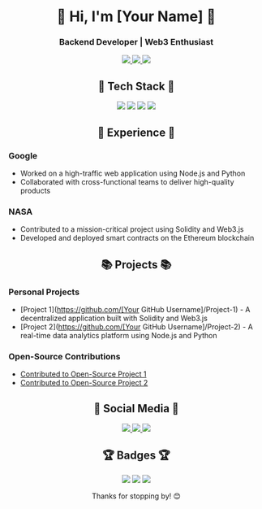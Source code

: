 <h1 align="center">👋 Hi, I'm [Your Name] 👋</h1>

<h3 align="center">Backend Developer | Web3 Enthusiast</h3>

<p align="center">
  <a href="https://github.com/[Your GitHub Username]">
    <img src="https://github-readme-stats.vercel.app/api?username=[Your GitHub Username]&show_icons=true&theme=github_dark&count_private=true" />
  </a>
  <a href="https://github.com/[Your GitHub Username]">
    <img src="https://github-readme-streak-stats.herokuapp.com/?user=[Your GitHub Username]&theme=github-dark-blue" />
  </a>
  <a href="https://github.com/[Your GitHub Username]">
    <img src="https://github-readme-stats.vercel.app/api/top-langs/?username=[Your GitHub Username]&theme=github_dark&layout=compact" />
  </a>
</p>

<h2 align="center">🚀 Tech Stack 🚀</h2>

<p align="center">
  <img src="https://img.shields.io/badge/Node.js-339933?style=for-the-badge&logo=node.js&logoColor=white" />
  <img src="https://img.shields.io/badge/Python-3776AB?style=for-the-badge&logo=python&logoColor=white" />
  <img src="https://img.shields.io/badge/Solidity-363636?style=for-the-badge&logo=solidity&logoColor=white" />
  <img src="https://img.shields.io/badge/Web3.js-F16822?style=for-the-badge&logo=web3.js&logoColor=white" />
</p>

<h2 align="center">💼 Experience 💼</h2>

### Google

* Worked on a high-traffic web application using Node.js and Python
* Collaborated with cross-functional teams to deliver high-quality products

### NASA

* Contributed to a mission-critical project using Solidity and Web3.js
* Developed and deployed smart contracts on the Ethereum blockchain

<h2 align="center">📚 Projects 📚</h2>

### Personal Projects

* [Project 1](https://github.com/[Your GitHub Username]/Project-1) - A decentralized application built with Solidity and Web3.js
* [Project 2](https://github.com/[Your GitHub Username]/Project-2) - A real-time data analytics platform using Node.js and Python

### Open-Source Contributions

* [Contributed to Open-Source Project 1](https://github.com/Open-Source-Project-1)
* [Contributed to Open-Source Project 2](https://github.com/Open-Source-Project-2)

<h2 align="center">👥 Social Media 👥</h2>

<p align="center">
  <a href="https://twitter.com/[Your Twitter Handle]">
    <img src="https://img.shields.io/badge/Twitter-1DA1F2?style=for-the-badge&logo=twitter&logoColor=white" />
  </a>
  <a href="https://linkedin.com/in/[Your LinkedIn Handle]">
    <img src="https://img.shields.io/badge/LinkedIn-0A66C2?style=for-the-badge&logo=linkedin&logoColor=white" />
  </a>
  <a href="https://medium.com/@[Your Medium Handle]">
    <img src="https://img.shields.io/badge/Medium-000000?style=for-the-badge&logo=medium&logoColor=white" />
  </a>
</p>

<h2 align="center">🏆 Badges 🏆</h2>

<p align="center">
  <img src="https://badges.github.io/github/badge/github-github-issues-4.svg" />
  <img src="https://badges.github.io/github/badge/github-github-commits-4.svg" />
  <img src="https://badges.github.io/github/badge/github-github-pulls-4.svg" />
</p>

<p align="center">Thanks for stopping by! 😊</p>